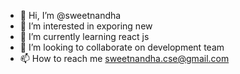 - 👋 Hi, I’m @sweetnandha
- 👀 I’m interested in exporing new
- 🌱 I’m currently learning react js
- 💞️ I’m looking to collaborate on development team
- 📫 How to reach me sweetnandha.cse@gmail.com

<!---
sweetnandha/sweetnandha is a ✨ special ✨ repository because its `README.md` (this file) appears on your GitHub profile.
You can click the Preview link to take a look at your changes.
--->
